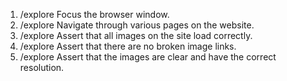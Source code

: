 1. /explore Focus the browser window.
2. /explore Navigate through various pages on the website.
3. /explore Assert that all images on the site load correctly.
4. /explore Assert that there are no broken image links.
5. /explore Assert that the images are clear and have the correct resolution.